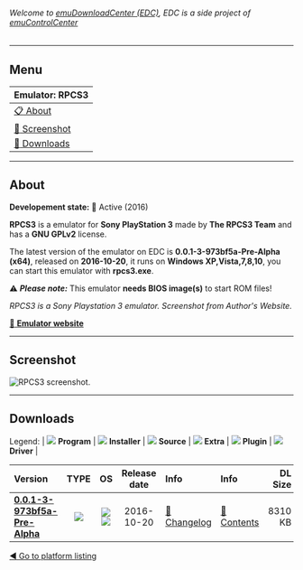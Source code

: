 ###### Welcome to [emuDownloadCenter (EDC)](https://github.com/PhoenixInteractiveNL/emuDownloadCenter/wiki/), EDC is a side project of [emuControlCenter](https://github.com/PhoenixInteractiveNL/emuControlCenter/wiki/)
***
## Menu
| **Emulator: RPCS3** |
|:---------|
| [:clipboard: About](#about) |
| [:sunrise: Screenshot](#screen) |
| [:floppy_disk: Downloads](#downloads) |
***
## About
**Developement state:** :large_blue_circle: Active (2016)

**RPCS3** is a emulator for **Sony PlayStation 3** made by **The RPCS3 Team** and has a **GNU GPLv2** license.

The latest version of the emulator on EDC is **0.0.1-3-973bf5a-Pre-Alpha (x64)**, released on **2016-10-20**, it runs on **Windows XP,Vista,7,8,10**, you can start this emulator with **rpcs3.exe**.

:warning: _**Please note:**_ This emulator **needs BIOS image(s)** to start ROM files!

_RPCS3 is a Sony Playstation 3 emulator. Screenshot from Author's Website._

[:link: **Emulator website**](http://rpcs3.net/)
***
## Screenshot
![](https://raw.githubusercontent.com/PhoenixInteractiveNL/emuDownloadCenter/master/hooks/rpcs3/emulator_screen_01.jpg "RPCS3 screenshot.")
***
## Downloads
Legend:
| ![](https://raw.githubusercontent.com/wiki/PhoenixInteractiveNL/emuDownloadCenter/images_misc/icon_program_24.png) **Program** | 
![](https://raw.githubusercontent.com/wiki/PhoenixInteractiveNL/emuDownloadCenter/images_misc/icon_installer_24.png) **Installer** | 
![](https://raw.githubusercontent.com/wiki/PhoenixInteractiveNL/emuDownloadCenter/images_misc/icon_source_code_24.png) **Source** | 
![](https://raw.githubusercontent.com/wiki/PhoenixInteractiveNL/emuDownloadCenter/images_misc/icon_extra_24.png) **Extra** | 
![](https://raw.githubusercontent.com/wiki/PhoenixInteractiveNL/emuDownloadCenter/images_misc/icon_plugin_24.png) **Plugin** | 
![](https://raw.githubusercontent.com/wiki/PhoenixInteractiveNL/emuDownloadCenter/images_misc/icon_driver_24.png) **Driver** | 


| Version  | TYPE | OS | Release date  | Info       | Info       | DL Size    |
|:---------|:----:|:--:|:-------------:|:-----------|:-----------|-----------:|
| [**0.0.1-3-973bf5a-Pre-Alpha**](https://github.com/PhoenixInteractiveNL/edc-repo0006/raw/master/rpcs3/0.0.1-3-973bf5a-Pre-Alpha.7z) | ![](https://raw.githubusercontent.com/wiki/PhoenixInteractiveNL/emuDownloadCenter/images_misc/icon_program_24.png) | ![](https://raw.githubusercontent.com/wiki/PhoenixInteractiveNL/emuDownloadCenter/images_misc/logo_windows_24.png)![](https://raw.githubusercontent.com/wiki/PhoenixInteractiveNL/emuDownloadCenter/images_misc/icon_64-bit_24.png) | 2016-10-20 | [:page_facing_up: Changelog](https://github.com/PhoenixInteractiveNL/edc-repo0006/blob/master/rpcs3/0.0.1-3-973bf5a-Pre-Alpha_changelog.txt) | [:mag_right: Contents](https://github.com/PhoenixInteractiveNL/edc-repo0006/blob/master/rpcs3/0.0.1-3-973bf5a-Pre-Alpha_contents.txt) | 8310 KB |

[:arrow_backward: Go to platform listing](https://github.com/PhoenixInteractiveNL/emuDownloadCenter/wiki/EDC-Platform-List)
